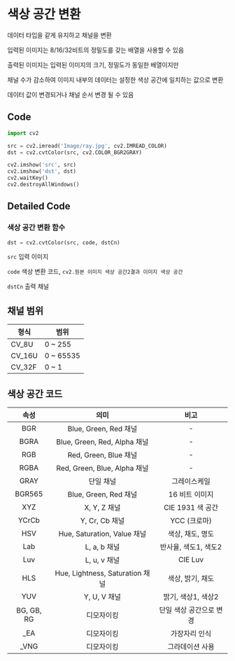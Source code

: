 # 색상 공간 변환

데이터 타입을 같게 유지하고 채널을 변환

입력된 이미지는 8/16/32비트의 정밀도를 갖는 배열을 사용할 수 있음

출력된 이미지는 입력된 이미지의 크기, 정밀도가 동일한 배열이지만

채널 수가 감소하여 이미지 내부의 데이터는 설정한 색상 공간에 일치하는 값으로 변환

데이터 값이 변경되거나 채널 순서 변경 될 수 있음



## Code

```python
import cv2

src = cv2.imread('Image/ray.jpg', cv2.IMREAD_COLOR)
dst = cv2.cvtColor(src, cv2.COLOR_BGR2GRAY)

cv2.imshow('src', src)
cv2.imshow('dst', dst)
cv2.waitKey()
cv2.destroyAllWindows()
```



## Detailed Code

### 색상 공간 변환 함수

```python
dst = cv2.cvtColor(src, code, dstCn)
```

`src` 입력 이미지

`code` 색상 변환 코드, `cv2.원본 이미지 색상 공간2결과 이미지 색상 공간`  

`dstCn` 출력 채널



## 채널 범위

| 형식   | 범위      |
| ------ | --------- |
| CV_8U  | 0 ~ 255   |
| CV_16U | 0 ~ 65535 |
| CV_32F | 0 ~ 1     |



## 색상 공간 코드

|    속성    |              의미               |          비고           |
| :--------: | :-----------------------------: | :---------------------: |
|    BGR     |      Blue, Green, Red 채널      |            -            |
|    BGRA    |  Blue, Green, Red, Alpha 채널   |            -            |
|    RGB     |      Red, Green, Blue 채널      |            -            |
|    RGBA    |  Red, Green, Blue, Alpha 채널   |            -            |
|    GRAY    |            단일 채널            |      그레이스케일       |
|   BGR565   |      Blue, Green, Red 채널      |     16 비트 이미지      |
|    XYZ     |          X, Y, Z 채널           |    CIE 1931 색 공간     |
|   YCrCb    |         Y, Cr, Cb 채널          |      YCC (크로마)       |
|    HSV     |   Hue, Saturation, Value 채널   |    색상, 채도, 명도     |
|    Lab     |          L, a, b 채널           |  반사율, 색도1, 색도2   |
|    Luv     |          L, u, v 채널           |         CIE Luv         |
|    HLS     | Hue, Lightness, Saturation 채널 |    색상, 밝기, 채도     |
|    YUV     |          Y, U, V 채널           |   밝기, 색상1, 색상2    |
| BG, GB, RG |           디모자이킹            | 단일 색상 공간으로 변경 |
|    _EA     |           디모자이킹            |      가장자리 인식      |
|    _VNG    |           디모자이킹            |     그라데이션 사용     |

